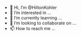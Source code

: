 - 👋 Hi, I’m @HiltonKohler
- 👀 I’m interested in ...
- 🌱 I’m currently learning ...
- 💞️ I’m looking to collaborate on ...
- 📫 How to reach me ...

<!---
HiltonKohler/HiltonKohler is a ✨ special ✨ repository because its `README.md` (this file) appears on your GitHub profile.
You can click the Preview link to take a look at your changes.
--->
